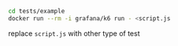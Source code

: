 ```sh
cd tests/example
docker run --rm -i grafana/k6 run - <script.js
```

replace `script.js` with other type of test

